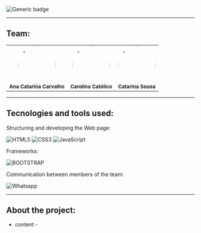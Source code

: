 ![Generic badge](https://img.shields.io/badge/status-completed-green)


<hr>

## Team:

<table align="center">
    <tr>
        <td align="center">
        <img style="border-radius: 50%; width="100px;"" src="" width="100px;"><br>
        <sub>
        <b>Ana Catarina Carvalho</br>
        </td>
	<td align="center">
        <img style="border-radius: 50%; width="100px;"" src="" width="100px;"><br>
        <sub>
        <b>Carolina Católico</br>
        </td>
        <td align="center">
        <img style="border-radius: 50%; width="100px;"" src="https://avatars.githubusercontent.com/u/115722559?v=4" width="100px;"><br>
        <sub>
        <b>Catarina Sousa</br>
        </td>
    </tr>
</table>

<hr>

## Tecnologies and tools used:

Structuring and developing the Web page:

![HTML5](https://img.shields.io/badge/HTML5-E34F26?style=for-the-badge&logo=html5&logoColor=white)
![CSS3](https://img.shields.io/badge/CSS3-1572B6?style=for-the-badge&logo=css3&logoColor=white)
![JavaScript](https://img.shields.io/badge/JavaScript-323330?style=for-the-badge&logo=javascript&logoColor=F7DF1E)

Frameworks:

![BOOTSTRAP](https://img.shields.io/badge/Bootstrap-563D7C?style=for-the-badge&logo=bootstrap&logoColor=white)

Communication between members of the team:

![Whatsapp](https://img.shields.io/badge/WhatsApp-25D366?style=for-the-badge&logo=whatsapp&logoColor=white)


<hr>

## About the project:

- content -
